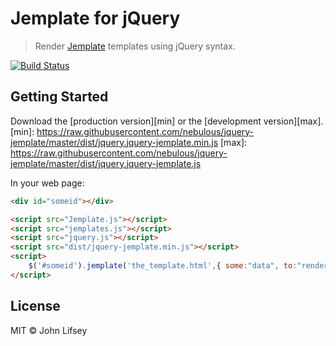 # Jemplate for jQuery

> Render [Jemplate](http://www.jemplate.net) templates using jQuery syntax.

[![Build Status](https://travis-ci.org/nebulous/jquery-jemplate.png)](https://travis-ci.org/nebulous/jquery-jemplate)

## Getting Started

Download the [production version][min] or the [development version][max].
[min]: https://raw.githubusercontent.com/nebulous/jquery-jemplate/master/dist/jquery.jquery-jemplate.min.js
[max]: https://raw.githubusercontent.com/nebulous/jquery-jemplate/master/dist/jquery.jquery-jemplate.js

In your web page:

```html
<div id="someid"></div>

<script src="Jemplate.js"></script>
<script src="jemplates.js"></script>
<script src="jquery.js"></script>
<script src="dist/jquery-jemplate.min.js"></script>
<script>
	$('#someid').jemplate('the_template.html',{ some:"data", to:"render", in:['the','template'] });
</script>
```


## License

MIT © John Lifsey
